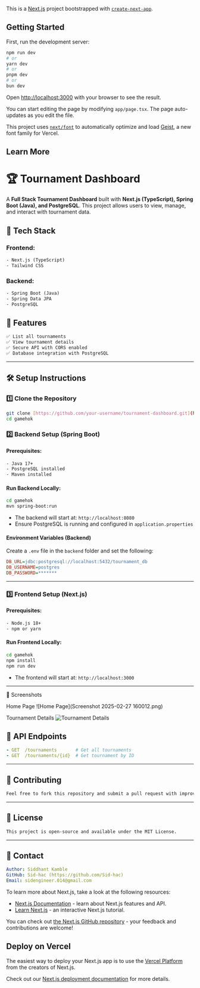 This is a [Next.js](https://nextjs.org) project bootstrapped with [`create-next-app`](https://nextjs.org/docs/app/api-reference/cli/create-next-app).

## Getting Started

First, run the development server:

```bash
npm run dev
# or
yarn dev
# or
pnpm dev
# or
bun dev
```

Open [http://localhost:3000](http://localhost:3000) with your browser to see the result.

You can start editing the page by modifying `app/page.tsx`. The page auto-updates as you edit the file.

This project uses [`next/font`](https://nextjs.org/docs/app/building-your-application/optimizing/fonts) to automatically optimize and load [Geist](https://vercel.com/font), a new font family for Vercel.

## Learn More

# 🏆 Tournament Dashboard

A **Full Stack Tournament Dashboard** built with **Next.js (TypeScript), Spring Boot (Java), and PostgreSQL**. This project allows users to view, manage, and interact with tournament data.

## 🚀 Tech Stack

### **Frontend:**
```txt
- Next.js (TypeScript)
- Tailwind CSS
```

### **Backend:**
```txt
- Spring Boot (Java)
- Spring Data JPA
- PostgreSQL
```

## 📌 Features
```txt
✅ List all tournaments
✅ View tournament details
✅ Secure API with CORS enabled
✅ Database integration with PostgreSQL
```

---

## 🛠️ Setup Instructions

### **1️⃣ Clone the Repository**
```sh
git clone [https://github.com/your-username/tournament-dashboard.git](https://github.com/Sid-hac/gamehok_assignment.git)
cd gamehok
```

### **2️⃣ Backend Setup (Spring Boot)**
#### **Prerequisites:**
```txt
- Java 17+
- PostgreSQL installed
- Maven installed
```

#### **Run Backend Locally:**
```sh
cd gamehok
mvn spring-boot:run
```
- The backend will start at: `http://localhost:8080`
- Ensure PostgreSQL is running and configured in `application.properties`

#### **Environment Variables (Backend)**
Create a `.env` file in the `backend` folder and set the following:
```ini
DB_URL=jdbc:postgresql://localhost:5432/tournament_db
DB_USERNAME=postgres
DB_PASSWORD=*******
```

---

### **3️⃣ Frontend Setup (Next.js)**
#### **Prerequisites:**
```txt
- Node.js 18+
- npm or yarn
```

#### **Run Frontend Locally:**
```sh
cd gamehok
npm install
npm run dev
```
- The frontend will start at: `http://localhost:3000`

---

📸 Screenshots

Home Page
![Home Page](Screenshot 2025-02-27 160012.png)

Tournament Details
![Tournament Details]()

## 🔗 API Endpoints

```yaml
- GET  /tournaments       # Get all tournaments
- GET  /tournaments/{id}  # Get tournament by ID
```

---

## 🤝 Contributing
```txt
Feel free to fork this repository and submit a pull request with improvements!
```

---

## 📄 License
```txt
This project is open-source and available under the MIT License.
```

---

## 🎯 Contact
```yaml
Author: Siddhant Kamble
GitHub: Sid-hac (https://github.com/Sid-hac)
Email: sidengineer.014@gmail.com
```



To learn more about Next.js, take a look at the following resources:

- [Next.js Documentation](https://nextjs.org/docs) - learn about Next.js features and API.
- [Learn Next.js](https://nextjs.org/learn) - an interactive Next.js tutorial.

You can check out [the Next.js GitHub repository](https://github.com/vercel/next.js) - your feedback and contributions are welcome!

## Deploy on Vercel

The easiest way to deploy your Next.js app is to use the [Vercel Platform](https://vercel.com/new?utm_medium=default-template&filter=next.js&utm_source=create-next-app&utm_campaign=create-next-app-readme) from the creators of Next.js.

Check out our [Next.js deployment documentation](https://nextjs.org/docs/app/building-your-application/deploying) for more details.
